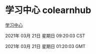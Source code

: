 # 学习中心 colearnhub
[学习中心](http://58.48.54.152:56308/colearnhub/)

2021年 03月 21日 星期日 09:20:03 CST

2021年 03月 21日 星期日 01:20:03 GMT
